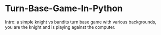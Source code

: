 # Turn-Base-Game-In-Python

Intro: a simple knight vs bandits turn base game with various backgrounds, you are the knight and is playing against the computer. 
